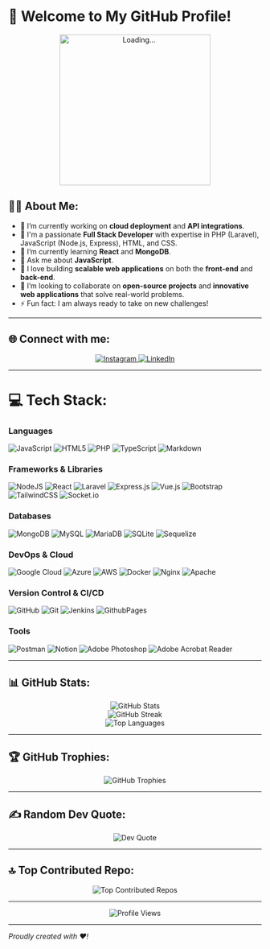 # 💫 Welcome to My GitHub Profile!

<p align="center">
  <img src="https://media.giphy.com/media/1nR9ZjDe8xjrgYk8wI/giphy.gif" alt="Loading..." width="300">
</p>

## 👨‍💻 About Me:
- 🔭 I’m currently working on **cloud deployment** and **API integrations**.<br>
- 💼 I'm a passionate **Full Stack Developer** with expertise in PHP (Laravel), JavaScript (Node.js, Express), HTML, and CSS.<br>
- 🌱 I’m currently learning **React** and **MongoDB**.<br>
- 💬 Ask me about **JavaScript**.<br>
- 👀 I love building **scalable web applications** on both the **front-end** and **back-end**.<br>
- 💞️ I’m looking to collaborate on **open-source projects** and **innovative web applications** that solve real-world problems.<br>
- ⚡ Fun fact: I am always ready to take on new challenges!<br>

---

## 🌐 Connect with me:
<p align="center">
  <a href="https://instagram.com/st_atkins?igsh=ZTQ3YTZmZnRnNXRu" target="_blank">
    <img src="https://img.shields.io/badge/Instagram-%23E4405F.svg?style=for-the-badge&logo=Instagram&logoColor=white" alt="Instagram">
  </a>
  <a href="https://linkedin.com/in/steve-musyoka-506826288/" target="_blank">
    <img src="https://img.shields.io/badge/LinkedIn-%230077B5.svg?style=for-the-badge&logo=LinkedIn&logoColor=white" alt="LinkedIn">
  </a>
</p>

---

# 💻 Tech Stack:

### **Languages**
![JavaScript](https://img.shields.io/badge/javascript-%23323330.svg?style=for-the-badge&logo=javascript&logoColor=%23F7DF1E)
![HTML5](https://img.shields.io/badge/html5-%23E34F26.svg?style=for-the-badge&logo=html5&logoColor=white)
![PHP](https://img.shields.io/badge/php-%23777BB4.svg?style=for-the-badge&logo=php&logoColor=white)
![TypeScript](https://img.shields.io/badge/typescript-%23007ACC.svg?style=for-the-badge&logo=typescript&logoColor=white)
![Markdown](https://img.shields.io/badge/markdown-%23000000.svg?style=for-the-badge&logo=markdown&logoColor=white)

### **Frameworks & Libraries**
![NodeJS](https://img.shields.io/badge/node.js-6DA55F?style=for-the-badge&logo=node.js&logoColor=white)
![React](https://img.shields.io/badge/react-%2320232a.svg?style=for-the-badge&logo=react&logoColor=%2361DAFB)
![Laravel](https://img.shields.io/badge/laravel-%23FF2D20.svg?style=for-the-badge&logo=laravel&logoColor=white)
![Express.js](https://img.shields.io/badge/express.js-%23404d59.svg?style=for-the-badge&logo=express&logoColor=%2361DAFB)
![Vue.js](https://img.shields.io/badge/vue.js-%2335495e.svg?style=for-the-badge&logo=vuedotjs&logoColor=%234FC08D)
![Bootstrap](https://img.shields.io/badge/bootstrap-%238511FA.svg?style=for-the-badge&logo=bootstrap&logoColor=white)
![TailwindCSS](https://img.shields.io/badge/tailwindcss-%2338B2AC.svg?style=for-the-badge&logo=tailwind-css&logoColor=white)
![Socket.io](https://img.shields.io/badge/Socket.io-black?style=for-the-badge&logo=socket.io&badgeColor=010101)

### **Databases**
![MongoDB](https://img.shields.io/badge/MongoDB-%234ea94b.svg?style=for-the-badge&logo=mongodb&logoColor=white)
![MySQL](https://img.shields.io/badge/mysql-%234479A1.svg?style=for-the-badge&logo=mysql&logoColor=white)
![MariaDB](https://img.shields.io/badge/MariaDB-003545?style=for-the-badge&logo=mariadb&logoColor=white)
![SQLite](https://img.shields.io/badge/sqlite-%2307405e.svg?style=for-the-badge&logo=sqlite&logoColor=white)
![Sequelize](https://img.shields.io/badge/Sequelize-52B0E7?style=for-the-badge&logo=Sequelize&logoColor=white)

### **DevOps & Cloud**
![Google Cloud](https://img.shields.io/badge/GoogleCloud-%234285F4.svg?style=for-the-badge&logo=google-cloud&logoColor=white)
![Azure](https://img.shields.io/badge/azure-%230072C6.svg?style=for-the-badge&logo=microsoftazure&logoColor=white)
![AWS](https://img.shields.io/badge/AWS-%23FF9900.svg?style=for-the-badge&logo=amazon-aws&logoColor=white)
![Docker](https://img.shields.io/badge/docker-%230db7ed.svg?style=for-the-badge&logo=docker&logoColor=white)
![Nginx](https://img.shields.io/badge/nginx-%23009639.svg?style=for-the-badge&logo=nginx&logoColor=white)
![Apache](https://img.shields.io/badge/apache-%23D42029.svg?style=for-the-badge&logo=apache&logoColor=white)

### **Version Control & CI/CD**
![GitHub](https://img.shields.io/badge/github-%23121011.svg?style=for-the-badge&logo=github&logoColor=white)
![Git](https://img.shields.io/badge/git-%23F05033.svg?style=for-the-badge&logo=git&logoColor=white)
![Jenkins](https://img.shields.io/badge/jenkins-%232C5263.svg?style=for-the-badge&logo=jenkins&logoColor=white)
![GithubPages](https://img.shields.io/badge/github%20pages-121013?style=for-the-badge&logo=github&logoColor=white)

### **Tools**
![Postman](https://img.shields.io/badge/Postman-FF6C37?style=for-the-badge&logo=postman&logoColor=white)
![Notion](https://img.shields.io/badge/Notion-%23000000.svg?style=for-the-badge&logo=notion&logoColor=white)
![Adobe Photoshop](https://img.shields.io/badge/adobe%20photoshop-%2331A8FF.svg?style=for-the-badge&logo=adobe%20photoshop&logoColor=white)
![Adobe Acrobat Reader](https://img.shields.io/badge/Adobe%20Acrobat%20Reader-EC1C24.svg?style=for-the-badge&logo=Adobe%20Acrobat%20Reader&logoColor=white)


---

## 📊 GitHub Stats:
<p align="center">
  <img src="https://github-readme-stats.vercel.app/api?username=Musyoka2020-eng&theme=neon&hide_border=false&include_all_commits=true&count_private=false" alt="GitHub Stats">
  <br>
  <img src="https://github-readme-streak-stats.herokuapp.com/?user=Musyoka2020-eng&theme=neon&hide_border=false" alt="GitHub Streak">
  <br>
  <img src="https://github-readme-stats.vercel.app/api/top-langs/?username=Musyoka2020-eng&theme=neon&hide_border=false&include_all_commits=true&count_private=false&layout=compact" alt="Top Languages">
</p>

---

## 🏆 GitHub Trophies:
<p align="center">
  <img src="https://github-profile-trophy.vercel.app/?username=Musyoka2020-eng&theme=radical&no-frame=false&no-bg=true&margin-w=4" alt="GitHub Trophies">
</p>

---

## ✍️ Random Dev Quote:
<p align="center">
  <img src="https://quotes-github-readme.vercel.app/api?type=vertical&theme=gruvbox" alt="Dev Quote">
</p>

---

## 🔝 Top Contributed Repo:
<p align="center">
  <img src="https://github-contributor-stats.vercel.app/api?username=Musyoka2020-eng&limit=5&theme=cobalt2&combine_all_yearly_contributions=true" alt="Top Contributed Repos">
</p>

---

<p align="center">
  <img src="https://visitcount.itsvg.in/api?id=Musyoka2020-eng&icon=1&color=9" alt="Profile Views">
</p>

---

*Proudly created with ❤️!*
